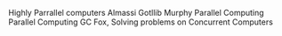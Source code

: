 Highly Parrallel computers Almassi Gotllib
Murphy Parallel Computing Parallel Computing
GC Fox, Solving problems on Concurrent Computers

